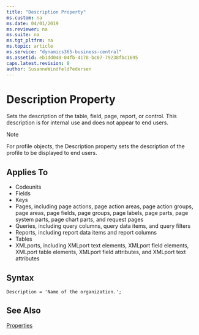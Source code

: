 ```yaml
---
title: "Description Property"
ms.custom: na
ms.date: 04/01/2019
ms.reviewer: na
ms.suite: na
ms.tgt_pltfrm: na
ms.topic: article
ms.service: "dynamics365-business-central"
ms.assetid: eb1dd040-04fb-4178-bc07-79238fbc1695
caps.latest.revision: 8
author: SusanneWindfeldPedersen
---
```


 

# Description Property
Sets the description of the table, field, page, report, or control. This description is for internal use and does not appear to end users.  

> [!NOTE]  
> For profile objects, the Description property sets the description of the profile to be displayed to end users. 
    
## Applies To  
- Codeunits
- Fields
- Keys
- Pages, including page actions, page action areas, page action groups, page areas, page fields, page groups, page labels, page parts, page system parts, page chart parts, and request pages
- Queries, including query columns, query data items, and query filters
- Reports, including report data items and report columns
- Tables
- XMLports, including XMLport text elements, XMLport field elements, XMLport table elements, XMLport field attributes, and XMLport text attributes

## Syntax
```
Description = 'Name of the organization.';
```

## See Also  
 [Properties](devenv-properties.md)
